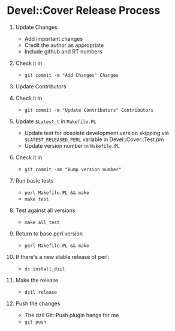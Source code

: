 # Devel::Cover Release Process

1. Update Changes
    - Add important changes
    - Credit the author as appropriate
    - Include github and RT numbers

2. Check it in
    - `git commit -m "Add Changes" Changes`

3. Update Contributors

4. Check it in
    - `git commit -m "Update Contributors" Contributors`

5. Update `$Latest_t` in `Makefile.PL`
    - Update test for obsolete development version skipping via
        `$LATEST_RELEASED_PERL` variable in Devel::Cover::Test.pm
    - Update version number in `Makefile.PL`

6. Check it in
    - `git commit -am "Bump version number"`

7. Run basic tests
    - `perl Makefile.PL && make`
    - `make test`

8. Test against all versions
    - `make all_test`

9. Return to base perl version
    - `perl Makefile.PL && make`

10. If there's a new stable release of perl:
    - `dc install_dzil`

11. Make the release
    - `dzil release`

12. Push the changes
    - The dzil Git::Push plugin hangs for me
    - `git push`

